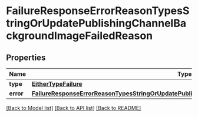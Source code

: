 # FailureResponseErrorReasonTypesStringOrUpdatePublishingChannelBackgroundImageFailedReason

## Properties
Name | Type | Description | Notes
------------ | ------------- | ------------- | -------------
**type** | [**EitherTypeFailure**](EitherTypeFailure.md) |  | 
**error** | [**FailureResponseErrorReasonTypesStringOrUpdatePublishingChannelBackgroundImageFailedReasonError**](FailureResponseErrorReasonTypesStringOrUpdatePublishingChannelBackgroundImageFailedReasonError.md) |  | 

[[Back to Model list]](../README.md#documentation-for-models) [[Back to API list]](../README.md#documentation-for-api-endpoints) [[Back to README]](../README.md)


